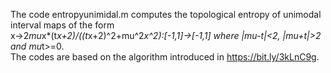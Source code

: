 The code entropyunimidal.m computes the topological entropy of unimodal interval maps of the form 
<br /> x->2*mu*x*(t*x+2)/((t*x+2)^2+mu^2*x^2):[-1,1]->[-1,1] where |mu-t|<2, |mu+t|>2 and mu*t>=0. 
<br /> The codes are based on the algorithm introduced in https://bit.ly/3kLnC9g. 
